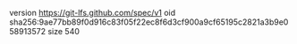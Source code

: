 version https://git-lfs.github.com/spec/v1
oid sha256:9ae77bb89f0d916c83f05f22ec8f6d3cf900a9cf65195c2821a3b9e058913572
size 540
